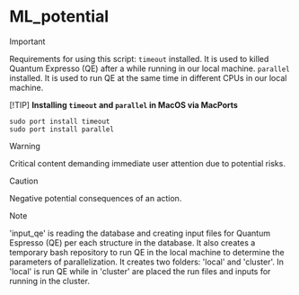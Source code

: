 # ML_potential

> [!IMPORTANT]  
> Requirements for using this script:
> `timeout` installed. It is used to killed Quantum Expresso (QE) after a while running in our local machine.
> `parallel` installed. It is used to run QE at the same time in different CPUs in our local machine.
>
> [!TIP]
> **Installing `timeout` and `parallel` in MacOS via MacPorts**
> ```
> sudo port install timeout
> sudo port install parallel
> ```

> [!WARNING]  
> Critical content demanding immediate user attention due to potential risks.

> [!CAUTION]
> Negative potential consequences of an action.


> [!NOTE]
> 'input_qe' is reading the database and creating input files for Quantum Espresso (QE) per each structure in the database.
> It also creates a temporary bash repository to run QE in the local machine to determine the parameters of parallelization.
> It creates two folders: 'local' and 'cluster'. In 'local' is run QE while in 'cluster' are placed the run files and inputs for running in the cluster.
